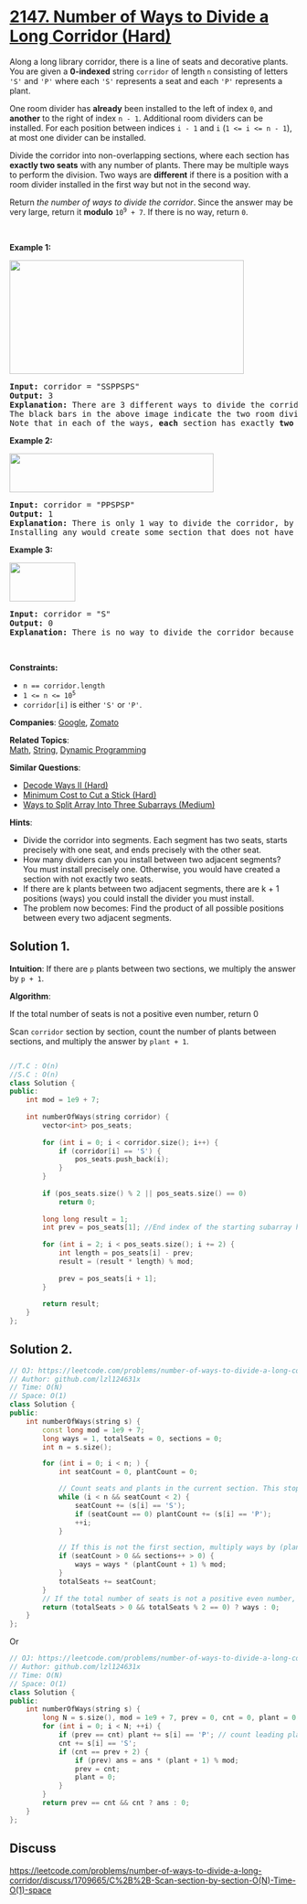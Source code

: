 # [2147. Number of Ways to Divide a Long Corridor (Hard)](https://leetcode.com/problems/number-of-ways-to-divide-a-long-corridor)

<p>Along a long library corridor, there is a line of seats and decorative plants. You are given a <strong>0-indexed</strong> string <code>corridor</code> of length <code>n</code> consisting of letters <code>&#39;S&#39;</code> and <code>&#39;P&#39;</code> where each <code>&#39;S&#39;</code> represents a seat and each <code>&#39;P&#39;</code> represents a plant.</p>

<p>One room divider has <strong>already</strong> been installed to the left of index <code>0</code>, and <strong>another</strong> to the right of index <code>n - 1</code>. Additional room dividers can be installed. For each position between indices <code>i - 1</code> and <code>i</code> (<code>1 &lt;= i &lt;= n - 1</code>), at most one divider can be installed.</p>

<p>Divide the corridor into non-overlapping sections, where each section has <strong>exactly two seats</strong> with any number of plants. There may be multiple ways to perform the division. Two ways are <strong>different</strong> if there is a position with a room divider installed in the first way but not in the second way.</p>

<p>Return <em>the number of ways to divide the corridor</em>. Since the answer may be very large, return it <strong>modulo</strong> <code>10<sup>9</sup> + 7</code>. If there is no way, return <code>0</code>.</p>

<p>&nbsp;</p>
<p><strong class="example">Example 1:</strong></p>
<img alt="" src="https://assets.leetcode.com/uploads/2021/12/04/1.png" style="width: 410px; height: 199px;" />
<pre>
<strong>Input:</strong> corridor = &quot;SSPPSPS&quot;
<strong>Output:</strong> 3
<strong>Explanation:</strong> There are 3 different ways to divide the corridor.
The black bars in the above image indicate the two room dividers already installed.
Note that in each of the ways, <strong>each</strong> section has exactly <strong>two</strong> seats.
</pre>

<p><strong class="example">Example 2:</strong></p>
<img alt="" src="https://assets.leetcode.com/uploads/2021/12/04/2.png" style="width: 357px; height: 68px;" />
<pre>
<strong>Input:</strong> corridor = &quot;PPSPSP&quot;
<strong>Output:</strong> 1
<strong>Explanation:</strong> There is only 1 way to divide the corridor, by not installing any additional dividers.
Installing any would create some section that does not have exactly two seats.
</pre>

<p><strong class="example">Example 3:</strong></p>
<img alt="" src="https://assets.leetcode.com/uploads/2021/12/12/3.png" style="width: 115px; height: 68px;" />
<pre>
<strong>Input:</strong> corridor = &quot;S&quot;
<strong>Output:</strong> 0
<strong>Explanation:</strong> There is no way to divide the corridor because there will always be a section that does not have exactly two seats.
</pre>

<p>&nbsp;</p>
<p><strong>Constraints:</strong></p>

<ul>
	<li><code>n == corridor.length</code></li>
	<li><code>1 &lt;= n &lt;= 10<sup>5</sup></code></li>
	<li><code>corridor[i]</code> is either <code>&#39;S&#39;</code> or <code>&#39;P&#39;</code>.</li>
</ul>


**Companies**:
[Google](https://leetcode.com/company/google), [Zomato](https://leetcode.com/company/zomato)

**Related Topics**:  
[Math](https://leetcode.com/tag/math), [String](https://leetcode.com/tag/string), [Dynamic Programming](https://leetcode.com/tag/dynamic-programming)

**Similar Questions**:
* [Decode Ways II (Hard)](https://leetcode.com/problems/decode-ways-ii)
* [Minimum Cost to Cut a Stick (Hard)](https://leetcode.com/problems/minimum-cost-to-cut-a-stick)
* [Ways to Split Array Into Three Subarrays (Medium)](https://leetcode.com/problems/ways-to-split-array-into-three-subarrays)

**Hints**:
* Divide the corridor into segments. Each segment has two seats, starts precisely with one seat, and ends precisely with the other seat.
* How many dividers can you install between two adjacent segments? You must install precisely one. Otherwise, you would have created a section with not exactly two seats.
* If there are k plants between two adjacent segments, there are k + 1 positions (ways) you could install the divider you must install.
* The problem now becomes: Find the product of all possible positions between every two adjacent segments.

## Solution 1.

**Intuition**: If there are `p` plants between two sections, we multiply the answer by `p + 1`.

**Algorithm**:

If the total number of seats is not a positive even number, return 0

Scan `corridor` section by section, count the number of plants between sections, and multiply the answer by `plant + 1`.
``` cpp

//T.C : O(n)
//S.C : O(n)
class Solution {
public:
    int mod = 1e9 + 7;
    
    int numberOfWays(string corridor) {
        vector<int> pos_seats;
        
        for (int i = 0; i < corridor.size(); i++) {
            if (corridor[i] == 'S') {
                pos_seats.push_back(i);
            }
        }
        
        if (pos_seats.size() % 2 || pos_seats.size() == 0)
            return 0;
        
        long long result = 1;
        int prev = pos_seats[1]; //End index of the starting subarray having 2 seats
        
        for (int i = 2; i < pos_seats.size(); i += 2) {
            int length = pos_seats[i] - prev;
            result = (result * length) % mod;
            
            prev = pos_seats[i + 1];
        }
        
        return result;
    }
};
```
## Solution 2.
```cpp
// OJ: https://leetcode.com/problems/number-of-ways-to-divide-a-long-corridor/
// Author: github.com/lzl124631x
// Time: O(N)
// Space: O(1)
class Solution {
public:
    int numberOfWays(string s) {
        const long mod = 1e9 + 7;
        long ways = 1, totalSeats = 0, sections = 0;
        int n = s.size();

        for (int i = 0; i < n; ) {
            int seatCount = 0, plantCount = 0;

            // Count seats and plants in the current section. This stops when seatCount=3 and index will be at 'S' and it start from here for the next interation
            while (i < n && seatCount < 2) {
                seatCount += (s[i] == 'S');
                if (seatCount == 0) plantCount += (s[i] == 'P');
                ++i;
            }

            // If this is not the first section, multiply ways by (plants between sections + 1)
            if (seatCount > 0 && sections++ > 0) {
                ways = ways * (plantCount + 1) % mod;
            }
            totalSeats += seatCount;
        }
        // If the total number of seats is not a positive even number, return 0
        return (totalSeats > 0 && totalSeats % 2 == 0) ? ways : 0;
    }
};

```

Or

```cpp
// OJ: https://leetcode.com/problems/number-of-ways-to-divide-a-long-corridor/
// Author: github.com/lzl124631x
// Time: O(N)
// Space: O(1)
class Solution {
public:
    int numberOfWays(string s) {
        long N = s.size(), mod = 1e9 + 7, prev = 0, cnt = 0, plant = 0, ans = 1;
        for (int i = 0; i < N; ++i) {
            if (prev == cnt) plant += s[i] == 'P'; // count leading plants in each section.
            cnt += s[i] == 'S';
            if (cnt == prev + 2) {
                if (prev) ans = ans * (plant + 1) % mod;
                prev = cnt;
                plant = 0;
            }
        }
        return prev == cnt && cnt ? ans : 0;
    }
};
```

## Discuss

https://leetcode.com/problems/number-of-ways-to-divide-a-long-corridor/discuss/1709665/C%2B%2B-Scan-section-by-section-O(N)-Time-O(1)-space
